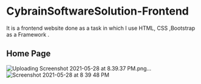 # CybrainSoftwareSolution-Frontend
It is a frontend website done as a task in which I use HTML, CSS ,Bootstrap as a Framework .

##  Home Page

![Uploading Screenshot 2021-05-28 at 8.39.37 PM.png…]()
![Screenshot 2021-05-28 at 8 39 48 PM](https://user-images.githubusercontent.com/56202291/120006093-2ba49b00-bff6-11eb-9220-850ef853e726.png)


